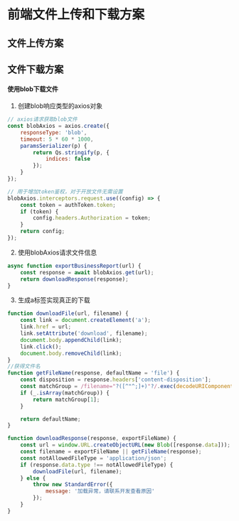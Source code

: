 <!--
 * @Description: 
 * @Date: 2019-08-12 17:25:55
 * @LastEditors: phoebus
 * @LastEditTime: 2019-08-13 17:16:53
 -->
# 前端文件上传和下载方案

## 文件上传方案

## 文件下载方案

#### 使用blob下载文件

1. 创建blob响应类型的axios对象

``` js
// axios请求获取blob文件
const blobAxios = axios.create({
    responseType: 'blob',
    timeout: 5 * 60 * 1000,
    paramsSerializer(p) {
        return Qs.stringify(p, {
            indices: false
        });
    }
});

// 用于增加token鉴权，对于开放文件无需设置
blobAxios.interceptors.request.use((config) => {
    const token = authToken.token;
    if (token) {
        config.headers.Authorization = token;
    }
    return config;
});
```

2. 使用blobAxios请求文件信息

``` js
async function exportBusinessReport(url) {
	const response = await blobAxios.get(url);
	return downloadResponse(response);
}
```

3. 生成a标签实现真正的下载

``` js
function downloadFile(url, filename) {
    const link = document.createElement('a');
    link.href = url;
    link.setAttribute('download', filename);
    document.body.appendChild(link);
    link.click();
    document.body.removeChild(link);
}
//获得文件名
function getFileName(response, defaultName = 'file') {
    const disposition = response.headers['content-disposition'];
    const matchGroup = /filename="?([^"^;]+)"?/.exec(decodeURIComponent(disposition));
    if (_.isArray(matchGroup)) {
        return matchGroup[1];
    }

    return defaultName;
}

function downloadResponse(response, exportFileName) {
    const url = window.URL.createObjectURL(new Blob([response.data]));
    const filename = exportFileName || getFileName(response);
    const notAllowedFileType = 'application/json';
    if (response.data.type !== notAllowedFileType) {
        downloadFile(url, filename);
    } else {
        throw new StandardError({
            message: '加载异常，请联系开发查看原因'
        });
    }
}
```

